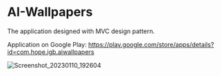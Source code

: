 # AI-Wallpapers

The application designed with MVC design pattern.

Application on Google Play: https://play.google.com/store/apps/details?id=com.hope.igb.aiwallpapers



![Screenshot_20230110_192604](https://user-images.githubusercontent.com/128988435/227808442-eb38f79b-f245-4cc0-b931-e639ee413b86.png)
